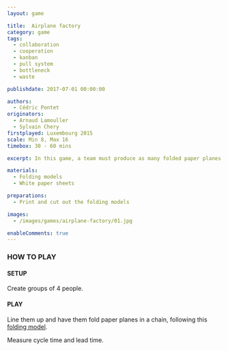 ```yaml
---
layout: game

title:  Airplane factory
category: game
tags:
  - collaboration
  - cooperation
  - kanban
  - pull system
  - bottleneck
  - waste

publishdate: 2017-07-01 00:00:00

authors: 
  - Cédric Pontet
originators: 
  - Arnaud Lamouller
  - Sylvain Chery
firstplayed: Luxembourg 2015
scale: Min 8, Max 16
timebox: 30 - 60 mins

excerpt: In this game, a team must produce as many folded paper planes as possible. It is a competition between teams to be as productive as possible.

materials:
  - Folding models
  - White paper sheets

preparations:
  - Print and cut out the folding models

images:
  - /images/games/airplane-factory/01.jpg

enableComments: true
---
```


### HOW TO PLAY

#### SETUP
Create groups of 4 people.  

#### PLAY
Line them up and have them fold paper planes in a chain, following this [folding model](http://www.shmula.com/paper-airplane-game-pull-systems-push-systems/8280/).

Measure cycle time and lead time.
